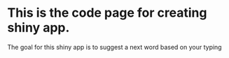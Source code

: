 # This is the code page for creating shiny app.

The goal for this shiny app is to suggest a next word based on your typing 
